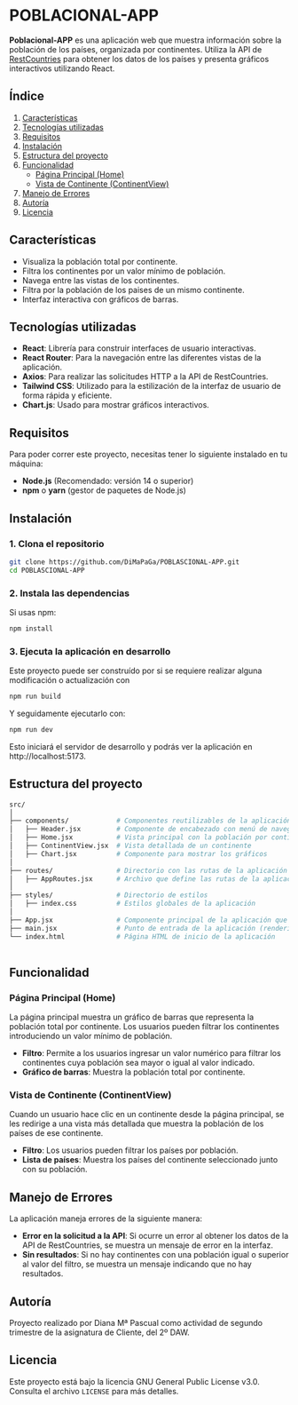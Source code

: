 # POBLACIONAL-APP

**Poblacional-APP** es una aplicación web que muestra información sobre la población de los países, organizada por continentes. Utiliza la API de [RestCountries](https://restcountries.com/v3.1/all) para obtener los datos de los países y presenta gráficos interactivos utilizando React.

## Índice

1. [Características](#Características)
2. [Tecnologías utilizadas](#Tecnologías-utilizadas)
3. [Requisitos](#Requisitos)
4. [Instalación](#Instalación)
5. [Estructura del proyecto](#Estructura-del-proyecto)
6. [Funcionalidad](#Funcionalidad)
   - [Página Principal (Home)](#Página-principal-home)
   - [Vista de Continente (ContinentView)](#Vista-de-continente-continentview)
7. [Manejo de Errores](#Manejo-de-errores)
8. [Autoría](#Autoría)
9. [Licencia](#Licencia)

## Características

- Visualiza la población total por continente.
- Filtra los continentes por un valor mínimo de población.
- Navega entre las vistas de los continentes.
- Filtra por la población de los paises de un mismo continente.
- Interfaz interactiva con gráficos de barras.

## Tecnologías utilizadas

- **React**: Librería para construir interfaces de usuario interactivas.
- **React Router**: Para la navegación entre las diferentes vistas de la aplicación.
- **Axios**: Para realizar las solicitudes HTTP a la API de RestCountries.
- **Tailwind CSS**: Utilizado para la estilización de la interfaz de usuario de forma rápida y eficiente.
- **Chart.js**: Usado para mostrar gráficos interactivos.

## Requisitos

Para poder correr este proyecto, necesitas tener lo siguiente instalado en tu máquina:

- **Node.js** (Recomendado: versión 14 o superior)
- **npm** o **yarn** (gestor de paquetes de Node.js)

## Instalación

### 1. Clona el repositorio

```bash
git clone https://github.com/DiMaPaGa/POBLASCIONAL-APP.git
cd POBLASCIONAL-APP
```

### 2. Instala las dependencias

Si usas npm:

```bash
npm install
```

### 3. Ejecuta la aplicación en desarrollo 

Este proyecto puede ser construído por si se requiere realizar alguna modificación o actualización con 

```bash
npm run build
```

Y seguidamente ejecutarlo con:

```bash
npm run dev
```

Esto iniciará el servidor de desarrollo y podrás ver la aplicación en http://localhost:5173.

## Estructura del proyecto

```bash
src/
│
├── components/            # Componentes reutilizables de la aplicación
│   ├── Header.jsx         # Componente de encabezado con menú de navegación
│   ├── Home.jsx           # Vista principal con la población por continente
│   ├── ContinentView.jsx  # Vista detallada de un continente
│   ├── Chart.jsx          # Componente para mostrar los gráficos
│
├── routes/                # Directorio con las rutas de la aplicación
│   ├── AppRoutes.jsx      # Archivo que define las rutas de la aplicación            
│   
├── styles/                # Directorio de estilos
│   ├── index.css          # Estilos globales de la aplicación
│
├── App.jsx                # Componente principal de la aplicación que gestione las rutas definidas en AppRoutes
├── main.jsx               # Punto de entrada de la aplicación (renderiza el componente App)
└── index.html             # Página HTML de inicio de la aplicación
    
```

## Funcionalidad

### Página Principal (Home)

La página principal muestra un gráfico de barras que representa la población total por continente. Los usuarios pueden filtrar los continentes introduciendo un valor mínimo de población.

- **Filtro**: Permite a los usuarios ingresar un valor numérico para filtrar los continentes cuya población sea mayor o igual al valor indicado.
- **Gráfico de barras**: Muestra la población total por continente.


### Vista de Continente (ContinentView)

Cuando un usuario hace clic en un continente desde la página principal, se les redirige a una vista más detallada que muestra la población de los países de ese continente.

- **Filtro**: Los usuarios pueden filtrar los países por población.
- **Lista de países**: Muestra los países del continente seleccionado junto con su población.


## Manejo de Errores

La aplicación maneja errores de la siguiente manera:

- **Error en la solicitud a la API**: Si ocurre un error al obtener los datos de la API de RestCountries, se muestra un mensaje de error en la interfaz.
- **Sin resultados**: Si no hay continentes con una población igual o superior al valor del filtro, se muestra un mensaje indicando que no hay resultados.

## Autoría

Proyecto realizado por Diana Mª Pascual como actividad de segundo trimestre de la asignatura de Cliente, del 2º DAW.

## Licencia

Este proyecto está bajo la licencia GNU General Public License v3.0. Consulta el archivo `LICENSE` para más detalles.






